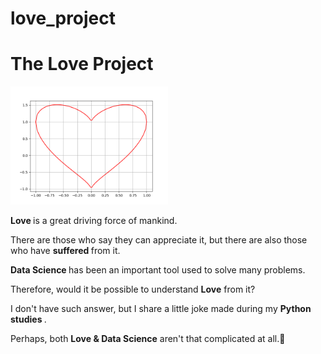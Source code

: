 ﻿# love_project
<h1> The Love Project </h1>
<img src="https://github.com/code-dark/love_project/blob/main/Figure_1.png" width=50% title="hover text">

<strong> Love </strong> is a great driving force of mankind.

There are those who say they can appreciate it, but there are also those who have <b>suffered </b> from it.

<strong> Data Science </strong> has been an important tool used to solve many problems.

Therefore, would it be possible to understand <b>Love</b> from it?

I don't have such answer, but I share a little joke made during my <strong> Python studies </strong>.

Perhaps, both <b>Love & Data Science</b> aren't that complicated at all.💙


